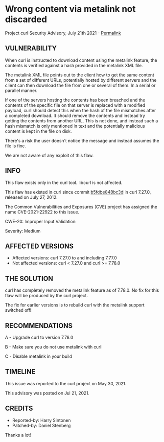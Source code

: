 Wrong content via metalink not discarded
========================================

Project curl Security Advisory, July 21th 2021 -
[Permalink](https://curl.se/docs/CVE-2021-22922.html)

VULNERABILITY
-------------

When curl is instructed to download content using the metalink feature, the
contents is verified against a hash provided in the metalink XML file.

The metalink XML file points out to the client how to get the same content
from a set of different URLs, potentially hosted by different servers and the
client can then download the file from one or several of them. In a serial or
parallel manner.

If one of the servers hosting the contents has been breached and the contents
of the specific file on that server is replaced with a modified payload, curl
should detect this when the hash of the file mismatches after a completed
download. It should remove the contents and instead try getting the contents
from another URL. This is not done, and instead such a hash mismatch is only
mentioned in text and the potentially malicious content is kept in the file on
disk.

There's a risk the user doesn't notice the message and instead assumes the
file is fine.

We are not aware of any exploit of this flaw.

INFO
----

This flaw exists only in the curl tool. libcurl is not affected.

This flaw has existed in curl since commit
[b5fdbe848bc3d](https://github.com/curl/curl/commit/b5fdbe848bc3d) in curl
7.27.0, released on July 27, 2012.

The Common Vulnerabilities and Exposures (CVE) project has assigned the name
CVE-2021-22922 to this issue.

CWE-20: Improper Input Validation

Severity: Medium

AFFECTED VERSIONS
-----------------

- Affected versions: curl 7.27.0 to and including 7.77.0
- Not affected versions: curl < 7.27.0 and curl >= 7.78.0

THE SOLUTION
------------

curl has completely removed the metalink feature as of 7.78.0. No fix for this
flaw will be produced by the curl project.

The fix for earlier versions is to rebuild curl with the metalink support
switched off!

RECOMMENDATIONS
--------------

 A - Upgrade curl to version 7.78.0

 B - Make sure you do not use metalink with curl

 C - Disable metalink in your build

TIMELINE
--------

This issue was reported to the curl project on May 30, 2021.

This advisory was posted on Jul 21, 2021.

CREDITS
-------

- Reported-by: Harry Sintonen
- Patched-by: Daniel Stenberg

Thanks a lot!
